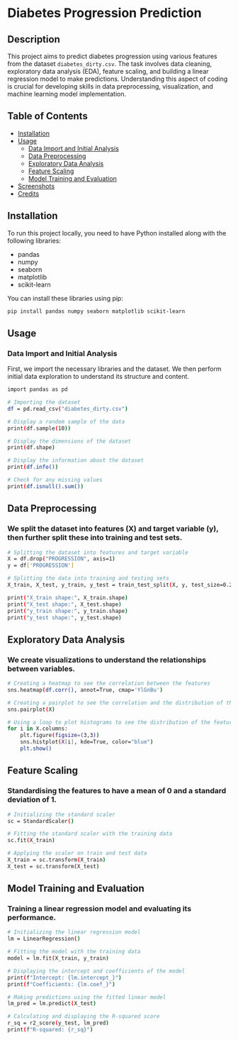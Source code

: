 # Diabetes Progression Prediction

## Description
This project aims to predict diabetes progression using various features from the dataset `diabetes_dirty.csv`. The task involves data cleaning, exploratory data analysis (EDA), feature scaling, and building a linear regression model to make predictions. Understanding this aspect of coding is crucial for developing skills in data preprocessing, visualization, and machine learning model implementation.

## Table of Contents
- [Installation](##installation)
- [Usage](##usage)
  - [Data Import and Initial Analysis](#data-import-and-initial-analysis)
  - [Data Preprocessing](#data-preprocessing)
  - [Exploratory Data Analysis](#exploratory-data-analysis)
  - [Feature Scaling](#feature-scaling)
  - [Model Training and Evaluation](#model-training-and-evaluation)
- [Screenshots](#screenshots)
- [Credits](#credits)

## Installation
To run this project locally, you need to have Python installed along with the following libraries:
- pandas
- numpy
- seaborn
- matplotlib
- scikit-learn

You can install these libraries using pip:
```bash
pip install pandas numpy seaborn matplotlib scikit-learn
```
## Usage
### Data Import and Initial Analysis
First, we import the necessary libraries and the dataset. We then perform initial data exploration to understand its structure and content.
```bash
import pandas as pd

# Importing the dataset
df = pd.read_csv("diabetes_dirty.csv")

# Display a random sample of the data
print(df.sample(10))

# Display the dimensions of the dataset
print(df.shape)

# Display the information about the dataset
print(df.info())

# Check for any missing values
print(df.isnull().sum())
```
## Data Preprocessing
### We split the dataset into features (X) and target variable (y), then further split these into training and test sets.
```bash
# Splitting the dataset into features and target variable
X = df.drop("PROGRESSION", axis=1)
y = df['PROGRESSION']

# Splitting the data into training and testing sets
X_train, X_test, y_train, y_test = train_test_split(X, y, test_size=0.2, random_state=42)

print("X_train shape:", X_train.shape)
print("X_test shape:", X_test.shape)
print("y_train shape:", y_train.shape)
print("y_test shape:", y_test.shape)
```
## Exploratory Data Analysis
### We create visualizations to understand the relationships between variables.
```bash
# Creating a heatmap to see the correlation between the features
sns.heatmap(df.corr(), annot=True, cmap='YlGnBu')

# Creating a pairplot to see the correlation and the distribution of the features
sns.pairplot(X)

# Using a loop to plot histograms to see the distribution of the features
for i in X.columns:
    plt.figure(figsize=(3,3))
    sns.histplot(X[i], kde=True, color="blue")
    plt.show()
```
## Feature Scaling
### Standardising the features to have a mean of 0 and a standard deviation of 1.
```bash
# Initializing the standard scaler
sc = StandardScaler()

# Fitting the standard scaler with the training data
sc.fit(X_train)

# Applying the scaler on train and test data
X_train = sc.transform(X_train)
X_test = sc.transform(X_test)
```
## Model Training and Evaluation
### Training a linear regression model and evaluating its performance.
```bash
# Initializing the linear regression model
lm = LinearRegression()

# Fitting the model with the training data
model = lm.fit(X_train, y_train)

# Displaying the intercept and coefficients of the model
print(f"Intercept: {lm.intercept_}")
print(f"Coefficients: {lm.coef_}")

# Making predictions using the fitted linear model
lm_pred = lm.predict(X_test)

# Calculating and displaying the R-squared score
r_sq = r2_score(y_test, lm_pred)
print(f"R-squared: {r_sq}")
```
